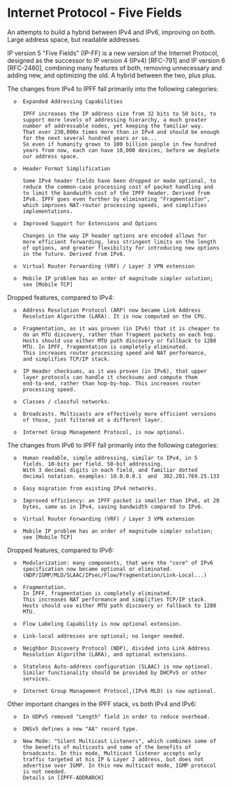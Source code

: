 # Internet Protocol - Five Fields

An attempts to build a hybrid between IPv4 and IPv6, improving on both. Large address space, but readable addresses.

   IP version 5 "Five Fields" (IP-FF) is a new version of the Internet
   Protocol, designed as the successor to IP version 4 (IPv4) [RFC-791] 
   and IP version 6 [RFC-2460], combining many features of both,
   removing unnecessary and adding new, and optimizing the old. 
   A hybrid between the two, plus plus.

   The changes from IPv4 to IPFF fall primarily into the following
   categories:

      o  Expanded Addressing Capabilities

         IPFF increases the IP address size from 32 bits to 50 bits, to
         support more levels of addressing hierarchy, a much greater
         number of addressable nodes, yet keeping the familiar way.
         That over 230,000x times more than in IPv4 and should be enough
         for the next several hundred years or so...
         So even if humanity grows to 100 billion people in few hundred
         years from now, each can have 10,000 devices, before we deplete
         our address space.

      o  Header Format Simplification

         Some IPv4 header fields have been dropped or made optional, to
         reduce the common-case processing cost of packet handling and
         to limit the bandwidth cost of the IPFF header. Derived from 
         IPv6. IPFF goes even further by eliminating "Fragmentation",
         which improves NAT-router processing speeds, and simplifies 
         implementations.

      o  Improved Support for Extensions and Options

         Changes in the way IP header options are encoded allows for
         more efficient forwarding, less stringent limits on the length
         of options, and greater flexibility for introducing new options
         in the future. Derived from IPv6.

      o  Virtual Router Forwarding (VRF) / Layer 3 VPN extension

      o  Mobile IP problem has an order of magnitude simpler solution;
         see [Mobile TCP]

   Dropped features, compared to IPv4:

      o  Address Resolution Protocol (ARP) now became Link Address 
         Resolution Algorithm (LARA). It is now computed on the CPU.

      o  Fragmentation, as it was proven (in IPv6) that it is cheaper to
         do an MTU discovery, rather than fragment packets on each hop.
         Hosts should use either MTU path discovery or fallback to 1280
         MTU. In IPFF, fragmentation is completely eliminated.
         This increases router processing speed and NAT performance,
         and simplifies TCP/IP stack.

      o  IP Header checksums, as it was proven (in IPv6), that upper 
         layer protocols can handle it checksums and compute them 
         end-to-end, rather than hop-by-hop. This increases router 
         processing speed.

      o  Classes / classful networks.

      o  Broadcasts. Multicasts are effectively more efficient versions
         of those, just filtered at a different layer.

      o  Internet Group Management Protocol, is now optional.

   The changes from IPv6 to IPFF fall primarily into the following
   categories:

      o  Human readable, simple addressing, similar to IPv4, in 5 
         fields. 10-bits per field. 50-bit addressing.
         With 3 decimal digits in each field, and familiar dotted 
         decimal notation. examples: 10.0.0.0.1  and  382.201.769.25.133

      o  Easy migration from existing IPv4 networks.

      o  Improved efficiency: an IPFF packet is smaller than IPv6, at 20
         bytes, same as in IPv4, saving bandwidth compared to IPv6.

      o  Virtual Router Forwarding (VRF) / Layer 3 VPN extension

      o  Mobile IP problem has an order of magnitude simpler solution;
         see [Mobile TCP]

   Dropped features, compared to IPv6:

      o  Modularization: many components, that were the "core" of IPv6
         specification now became optional or eliminated.
         (NDP/IGMP/MLD/SLAAC/IPsec/Flow/Fragmentation/Link-Local...)

      o  Fragmentation.
         In IPFF, fragmentation is completely eliminated.
         This increases NAT performance and simplifies TCP/IP stack.
         Hosts should use either MTU path discovery or fallback to 1280
         MTU.

      o  Flow Labeling Capability is now optional extension.

      o  Link-local addresses are optional; no longer needed.

      o  Neighbor Discovery Protocol (NDP), divided into Link Address 
         Resolution Algorithm (LARA), and optional extensions.

      o  Stateless Auto-address configuration (SLAAC) is now optional. 
         Similar functionality should be provided by DHCPv5 or other 
         services.

      o  Internet Group Management Protocol,(IPv6 MLD) is now optional.

   Other important changes in the IPFF stack, vs both IPv4 and IPv6:

      o  In UDPv5 removed "Length" field in order to reduce overhead.

      o  DNSv5 defines a new "AA" record type.

      o  New Mode: "Silent Multicast Listeners", which combines some of
         the benefits of multicasts and some of the benefits of 
         broadcasts. In this mode, Multicast listener accepts only 
         traffic targeted at his IP & Layer 2 address, but does not 
         advertise over IGMP. In this new multicast mode, IGMP protocol
         is not needed.
         Details in [IPFF-ADDRARCH]


